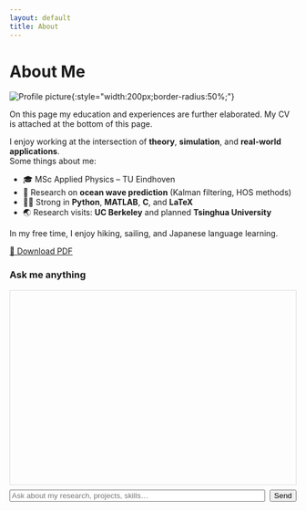```yaml
---
layout: default
title: About
---
```


# About Me

![Profile picture](assets/images/profile.jpg){:style="width:200px;border-radius:50%;"}

On this page my education and experiences are further elaborated. My CV is attached at the bottom of this page.


I enjoy working at the intersection of **theory**, **simulation**, and **real-world applications**.  
Some things about me:

- 🎓 MSc Applied Physics – TU Eindhoven
- 🌊 Research on **ocean wave prediction** (Kalman filtering, HOS methods)
- 🧑‍💻 Strong in **Python**, **MATLAB**, **C**, and **LaTeX**
- 🌏 Research visits: **UC Berkeley** and planned **Tsinghua University**

In my free time, I enjoy hiking, sailing, and Japanese language learning.

  
[📄 Download PDF](assets/Lars_ten_Hacken_CV.pdf)

<div id="chat" style="max-width:900px;margin:auto">
  <h3>Ask me anything</h3>
  <div id="log" style="border:1px solid #ddd;height:320px;overflow:auto;padding:10px;font-family:monospace;white-space:pre-wrap"></div>
  <div style="margin-top:8px;display:flex;gap:8px">
    <input id="q" placeholder="Ask about my research, projects, skills…" style="flex:1">
    <button id="send">Send</button>
  </div>
  <div id="status" style="margin-top:6px;color:#666"></div>
</div>

<!-- WebLLM runtime (global 'webllm') -->
<script src="https://cdn.jsdelivr.net/npm/@mlc-ai/web-llm/dist/webllm.min.js"></script>

<script>
(async () => {
  const log = document.getElementById('log');
  const status = document.getElementById('status');
  const add = (r,t)=>{const d=document.createElement('div');d.textContent=`${r}: ${t}`;log.appendChild(d);log.scrollTop=log.scrollHeight;};

  if(!('gpu' in navigator)){ add('Error','WebGPU not available—probeer Chrome/Edge desktop via HTTPS.'); return; }

  // 1) Knowledge laden (laat zoals je had)
  const BASE='{{ site.baseurl }}'||'';
  let KB={bio:'',highlights:[],projects:[]};
  try{
    const resp=await fetch(`${BASE}/assets/data/about.json`,{cache:'no-store'});
    if(!resp.ok) throw new Error(`HTTP ${resp.status}`);
    KB=await resp.json();
  }catch(e){ add('Error','/assets/data/about.json niet gevonden.'); console.error(e); return; }

  const context=`BIO: ${KB.bio}
HIGHLIGHTS: ${KB.highlights.join('; ')}
PROJECTS: ${KB.projects.map(p=>p.title+': '+p.desc).join(' | ')}`;

  // 2) Probeer meerdere bekende, lichte modellen
  const candidates = [
    "Llama-3.2-1B-Instruct-q4f16_1-MLC",
    "Qwen2.5-0.5B-Instruct-q4f16_1-MLC",
    "Phi-1.1-q4f16_1-MLC"
  ];

  let engine=null, lastErr=null;
  for (const m of candidates){
    try{
      status.textContent = `Loading model: ${m} …`;
      engine = await webllm.CreateMLCEngine(
        { model: m },
        { gpuMemoryUtility: 0.9, wasmNumThreads: 1 } // 1 thread is veiliger op GitHub Pages
      );
      status.textContent = `Model ready: ${m}`;
      break;
    }catch(e){
      console.warn('Model failed', m, e);
      lastErr = e;
    }
  }
  if(!engine){ add('Error','Model load failed for all candidates. Zie console (F12) voor details.'); console.error(lastErr); return; }

  async function ask(q){
    const sys=`You ONLY answer about Lars using this profile context. If unrelated, say you only answer about Lars.\n### PROFILE CONTEXT\n${context}`;
    try{
      const out = await engine.chat.completions.create({
        messages:[{role:'system',content:sys},{role:'user',content:q}],
        temperature:0.2, max_tokens:256
      });
      return out.choices[0].message.content;
    }catch(e){ console.error(e); return 'Generation error.'; }
  }

  document.getElementById('send').onclick = async ()=>{
    const box=document.getElementById('q'); const q=box.value.trim(); if(!q) return;
    add('You', q); box.value=''; status.textContent='Thinking…';
    const a = await ask(q); status.textContent=''; add('Bot', a);
  };
})();
</script>
